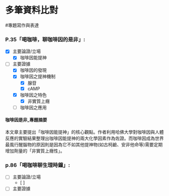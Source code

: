 # 多筆資料比對
#專題寫作與表達

### P.35「喝咖啡，聊咖啡因的是非」:
- [x] 主要論證/立場
	- [x] 咖啡因能提神
- [ ] 主要證據
	- [x] 咖啡因的發現
	- [x] 咖啡因之提神機制
		- [x] 腺苷
		- [x] cAMP
	- [x] 咖啡因之特色
		- [x] 非實質上癮
	- [ ] 咖啡因之應用

#### 咖啡因是非_專題摘要

本文章主要提出「咖啡因能提神」的核心觀點。作者利用哈佛大學對咖啡因與人體反應的實驗結果整理出咖啡因能提神的兩大化學因素作為佐證。而咖啡因成為世界最風行醒腦物的原因則是因為它不如其他提神物(如古柯鹼、安非他命等)需要定期增加劑量的「非實質上癮性」。

### p.86「喝咖啡聊生理時鐘」:
- [ ] 主要論證/立場
	- [ ] 
- [ ] 主要證據
